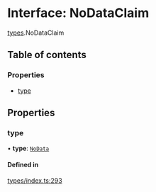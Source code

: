 # Interface: NoDataClaim

[types](../wiki/types).NoDataClaim

## Table of contents

### Properties

- [type](../wiki/types.NoDataClaim#type)

## Properties

### type

• **type**: [`NoData`](../wiki/types.ClaimType#nodata)

#### Defined in

[types/index.ts:293](https://github.com/PolymeshAssociation/polymesh-sdk/blob/95e180d2/src/types/index.ts#L293)
